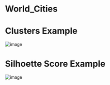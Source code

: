# World_Cities
# Clusters Example
![image](https://github.com/taravtaru/World_Cities/assets/145187712/b3b0a527-b53f-466c-83a2-30162d34ccc3)
# Silhoette Score Example
![image](https://github.com/taravtaru/World_Cities/assets/145187712/cb970288-72f9-41aa-903b-2f8ce2cb5791)
